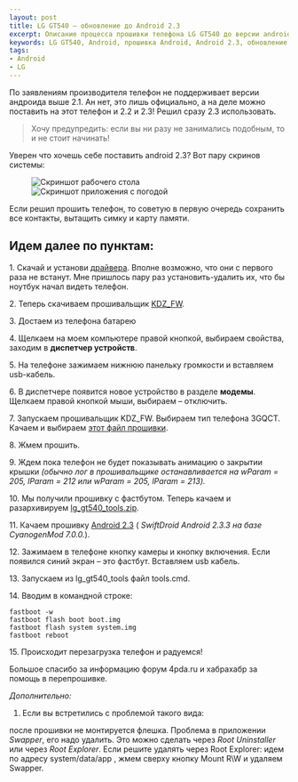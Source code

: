 ```yaml
---
layout: post
title: LG GT540 — обновление до Android 2.3
excerpt: Описание процесса прошивки телефона LG GT540 до версии android 2.3
keywords: LG GT540, Android, прошивка Android, Android 2.3, обновление до Android 2.3
tags:
- Android
- LG
---
```


По заявлениям производителя телефон не поддерживает версии андроида выше 2.1. Ан нет, это лишь официально, а на деле можно поставить на этот телефон и 2.2 и 2.3! Решил сразу 2.3 использовать.

> Хочу предупредить:
> если вы ни разу не занимались подобным,
> то и не стоит начинать!

Уверен что хочешь себе поставить android 2.3? Вот пару скринов системы:

<figure class="folium normal">
<img src="{{ site.url }}/upload/article/2011/05/11/screen_00.jpg" alt="Скриншот рабочего стола" />
<img src="{{ site.url }}/upload/article/2011/05/11/screen_01.jpg" alt="Скриншот приложения с погодой" />
</figure>

Если решил прошить телефон, то советую в первую очередь сохранить все контакты, вытащить симку и карту памяти.

## Идем далее по пунктам:

<p>1. Скачай и установи <a title="Драйвера для LG GT540" href="http://www.lg.com/uk/support-mobile/lg-GT540" target="_blank">драйвера</a>. Вполне возможно, что они с первого раза не встанут. Мне пришлось пару раз установить-удалить их, что бы ноутбук начал видеть телефон.</p>

<p>2. Теперь скачиваем прошивальщик <a title="Прошивальщик для LG GT540" href="http://yadisk.cc/d/sg_LzgUop8c" target="_blank">KDZ_FW</a>.</p>

<p>3. Достаем из телефона батарею</p>

<p>4. Щелкаем на моем компьютере правой кнопкой, выбираем свойства, заходим в <strong>диспетчер устройств</strong>.</p>

<p>5. На телефоне зажимаем нижнюю панельку громкости и вставляем usb-кабель.</p>

<p>6. В диспетчере появится новое устройство в разделе <strong>модемы</strong>. Щелкаем правой кнопкой мыши, выбираем – отключить.</p>

<p>7. Запускаем прошивальщик KDZ_FW. Выбираем тип телефона 3GQCT. Качаем и выбираем <a title="Прошивка для LG GT540" href="http://yadisk.cc/d/0oTvEaRZp8i" rel="nofollow" target="_blank">этот файл прошивки</a>.</p>

<p>8. Жмем прошить.</p>

<p>9. Ждем пока телефон не будет показывать анимацию о закрытии крышки <em>(обычно лог в прошивальщике останавливается на wParam = 205, lParam = 212 или wParam = 205, lParam = 213).</em></p>

<p>10. Мы получили прошивку с фастбутом. Теперь качаем и разархивируем <a title="LG GT540 tools" href="http://yadisk.cc/d/kUObL-_5p8P" rel="nofollow" target="_blank">lg_gt540_tools.zip</a>.</p>

<p>11. Качаем прошивку <a title="Прошивка SwiftDroid Android 2.3.3 на базе CyanogenMod 7.0.0. для LG GT540" href="http://yadisk.cc/d/0oTvEaRZp8i" target="_blank">Android 2.3</a> (<em> SwiftDroid Android 2.3.3 на базе CyanogenMod 7.0.0.</em>).</p>

<p>12. Зажимаем в телефоне кнопку камеры и кнопку включения. Если появился синий экран – это фастбут. Вставляем usb кабель.</p>

<p>13. Запускаем из lg_gt540_tools файл tools.cmd.</p>

<p>14. Вводим в командной строке:

<pre><code class="language-none">fastboot -w
fastboot flash boot boot.img
fastboot flash system system.img
fastboot reboot
</code></pre>
</p>

<p>15. Происходит перезагрузка телефон и радуемся!</p>

Большое спасибо за информацию форум 4pda.ru и хабрахабр за помощь в перепрошивке.

*Дополнительно:*

1. Если вы встретились с проблемой такого вида:

после прошивки не монтируется флешка. Проблема в приложении *Swapper*, его надо удалить. Это можно сделать через *Root Uninstaller* или через *Root Explorer*. Если решите удалять через Root Explorer: идем по адресу system/data/app , жмем сверху кнопку Mount R\W и удаляем Swapper.
